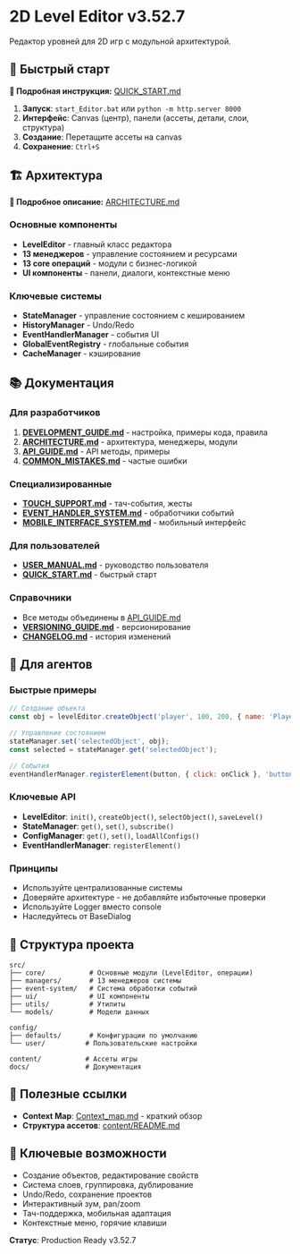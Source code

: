 # 2D Level Editor v3.52.7

Редактор уровней для 2D игр с модульной архитектурой.

## 🚀 Быстрый старт

**📖 Подробная инструкция:** [QUICK_START.md](./QUICK_START.md)

1. **Запуск**: `start_Editor.bat` или `python -m http.server 8000`
2. **Интерфейс**: Canvas (центр), панели (ассеты, детали, слои, структура)
3. **Создание**: Перетащите ассеты на canvas
4. **Сохранение**: `Ctrl+S`

## 🏗️ Архитектура

**📖 Подробное описание:** [ARCHITECTURE.md](./ARCHITECTURE.md)

### Основные компоненты
- **LevelEditor** - главный класс редактора
- **13 менеджеров** - управление состоянием и ресурсами
- **13 core операций** - модули с бизнес-логикой
- **UI компоненты** - панели, диалоги, контекстные меню

### Ключевые системы
- **StateManager** - управление состоянием с кешированием
- **HistoryManager** - Undo/Redo
- **EventHandlerManager** - события UI
- **GlobalEventRegistry** - глобальные события
- **CacheManager** - кэширование

## 📚 Документация

### Для разработчиков
1. **[DEVELOPMENT_GUIDE.md](./DEVELOPMENT_GUIDE.md)** - настройка, примеры кода, правила
2. **[ARCHITECTURE.md](./ARCHITECTURE.md)** - архитектура, менеджеры, модули
3. **[API_GUIDE.md](./API_GUIDE.md)** - API методы, примеры
4. **[COMMON_MISTAKES.md](./COMMON_MISTAKES.md)** - частые ошибки

### Специализированные
- **[TOUCH_SUPPORT.md](./TOUCH_SUPPORT.md)** - тач-события, жесты
- **[EVENT_HANDLER_SYSTEM.md](./EVENT_HANDLER_SYSTEM.md)** - обработчики событий
- **[MOBILE_INTERFACE_SYSTEM.md](./MOBILE_INTERFACE_SYSTEM.md)** - мобильный интерфейс

### Для пользователей
- **[USER_MANUAL.md](./USER_MANUAL.md)** - руководство пользователя
- **[QUICK_START.md](./QUICK_START.md)** - быстрый старт

### Справочники
- Все методы объединены в [API_GUIDE.md](./API_GUIDE.md)
- **[VERSIONING_GUIDE.md](./VERSIONING_GUIDE.md)** - версионирование
- **[CHANGELOG.md](./CHANGELOG.md)** - история изменений

## 🤖 Для агентов

### Быстрые примеры
```javascript
// Создание объекта
const obj = levelEditor.createObject('player', 100, 200, { name: 'Player' });

// Управление состоянием
stateManager.set('selectedObject', obj);
const selected = stateManager.get('selectedObject');

// События
eventHandlerManager.registerElement(button, { click: onClick }, 'button-id');

```

### Ключевые API
- **LevelEditor**: `init()`, `createObject()`, `selectObject()`, `saveLevel()`
- **StateManager**: `get()`, `set()`, `subscribe()`
- **ConfigManager**: `get()`, `set()`, `loadAllConfigs()`
- **EventHandlerManager**: `registerElement()`

### Принципы
- Используйте централизованные системы
- Доверяйте архитектуре - не добавляйте избыточные проверки
- Используйте Logger вместо console
- Наследуйтесь от BaseDialog

## 📁 Структура проекта

```
src/
├── core/           # Основные модули (LevelEditor, операции)
├── managers/       # 13 менеджеров системы
├── event-system/   # Система обработки событий
├── ui/             # UI компоненты
├── utils/          # Утилиты
└── models/         # Модели данных

config/
├── defaults/       # Конфигурации по умолчанию
└── user/          # Пользовательские настройки

content/           # Ассеты игры
docs/              # Документация
```

## 🔗 Полезные ссылки

- **Context Map**: [Context_map.md](../Context_map.md) - краткий обзор
- **Структура ассетов**: [content/README.md](../content/README.md)

## 🎯 Ключевые возможности

- Создание объектов, редактирование свойств
- Система слоев, группировка, дублирование
- Undo/Redo, сохранение проектов
- Интерактивный зум, pan/zoom
- Тач-поддержка, мобильная адаптация
- Контекстные меню, горячие клавиши

**Статус**: Production Ready v3.52.7
